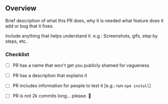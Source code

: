 ## Overview

Brief description of what this PR does, why it is needed what feature does it
add or bug that it fixes.

Include anything that helps understand it. e.g.: Screenshots, gifs,
step by steps, etc.

### Checklist

- [ ] PR has a name that won't get you publicly shamed for vagueness
- [ ] PR has a description that explains it
- [ ] PR includes information for people to test it [e.g.: run `npm install`]
- [ ] PR is not 2k commits long... please. :pray:

